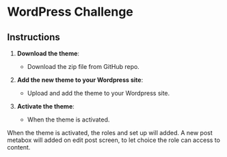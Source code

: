 # WordPress Challenge

## Instructions

1. **Download the theme**:
    - Download the zip file from GitHub repo.

2. **Add the new theme to your Wordpress site**:
    - Upload and add the theme to your Wordpress site.

3. **Activate the theme**:
    - When the theme is activated.

When the theme is activated, the roles and set up will added.
A new post metabox will added on edit post screen, to let choice the role can access to content. 
